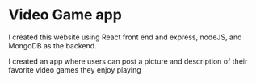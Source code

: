 # Video Game app

I created this website using React front end and express, nodeJS, and MongoDB as the backend.  

I created an app where users can post a picture and description of their favorite video games they enjoy playing
